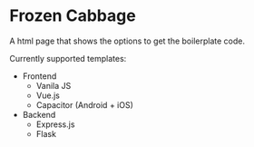 <!-- Heading -->
# Frozen Cabbage
A html page that shows the options to get the boilerplate code.</p>

Currently supported templates:
- Frontend
  - Vanila JS
  - Vue.js
  - Capacitor (Android + iOS)
- Backend
  - Express.js
  - Flask
